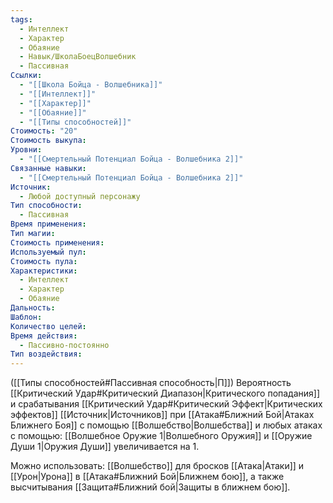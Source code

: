 ```yaml
---
tags:
  - Интеллект
  - Характер
  - Обаяние
  - Навык/ШколаБоецВолшебник
  - Пассивная
Ссылки:
  - "[[Школа Бойца - Волшебника]]"
  - "[[Интеллект]]"
  - "[[Характер]]"
  - "[[Обаяние]]"
  - "[[Типы способностей]]"
Стоимость: "20"
Стоимость выкупа: 
Уровни:
  - "[[Смертельный Потенциал Бойца - Волшебника 2]]"
Связанные навыки:
  - "[[Смертельный Потенциал Бойца - Волшебника 2]]"
Источник:
  - Любой доступный персонажу
Тип способности:
  - Пассивная
Время применения: 
Тип магии: 
Стоимость применения: 
Используемый пул: 
Стоимость пула: 
Характеристики:
  - Интеллект
  - Характер
  - Обаяние
Дальность: 
Шаблон: 
Количество целей: 
Время действия:
  - Пассивно-постоянно
Тип воздействия:
---
```

([[Типы способностей#Пассивная способность|П]]) Вероятность [[Критический Удар#Критический Диапазон|Критического попадания]] и срабатывания [[Критический Удар#Критический Эффект|Критических эффектов]] [[Источник|Источников]] при [[Атака#Ближний Бой|Атаках Ближнего Боя]] с помощью [[Волшебство|Волшебства]] и любых атаках с помощью: [[Волшебное Оружие 1|Волшебного Оружия]] и [[Оружие Души 1|Оружия Души]] увеличивается на 1.

Можно использовать: [[Волшебство]] для бросков [[Атака|Атаки]] и [[Урон|Урона]] в [[Атака#Ближний Бой|Ближнем бою]], а также высчитывания [[Защита#Ближний бой|Защиты в ближнем бою]].
